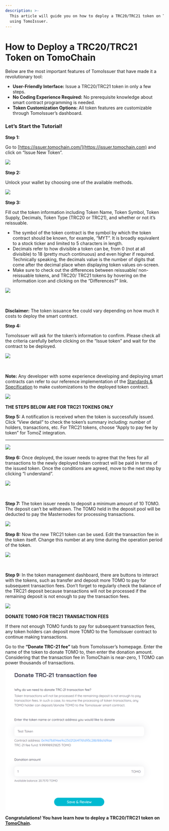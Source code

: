 ```yaml
---
description: >-
  This article will guide you on how to deploy a TRC20/TRC21 token on TomoChain
  using TomoIssuer.
---
```


# How to Deploy a TRC20/TRC21 Token on TomoChain

Below are the most important features of TomoIssuer that have made it a revolutionary tool:

* **User-Friendly Interface:** Issue a TRC20/TRC21 token in only a few steps.
* **No Coding Experience Required:** No prerequisite knowledge about smart contract programming is needed.
* **Token Customization Options:** All token features are customizable through TomoIssuer’s dashboard.

### **Let’s Start the Tutorial!**

**Step 1:**&#x20;

Go to [https://issuer.tomochain.com/](https://issuer.tomochain.com) and click on “Issue New Token”.&#x20;

![](https://lh3.googleusercontent.com/ndCZhxRX0DduCHamfc5suwnVgXZQMFkSASLryG9M\_C3m0XF7uHRPkjN-XqQ9HdWgMDllWsuqQPgLR1d8eiucYwxKtisx8wkoG\_vkLF1eA7VdCEgMmMCrK0duv7h3u85CrpG1O\_Zz)

**‌Step 2:**

Unlock your wallet by choosing one of the available methods.&#x20;

![](https://lh5.googleusercontent.com/5i4cEou5twtRPvc8KlIDBUnYTUnOxqkdBsIGtdO3f1BI2wxNuhKDyPcbwPJP2g1iMY1386YvY1f-WH\_BkTO5YXojnaIgRR1BmKCb72KcJNwg4lT2kktO7WCZWfq9EuU0YnTctulc)

**Step 3:**&#x20;

Fill out the token information including Token Name, Token Symbol, Token Supply, Decimals, Token Type (TRC20 or TRC21), and whether or not it’s reissuable.&#x20;

* The symbol of the token contract is the symbol by which the token contract should be known, for example, “MYT”. It is broadly equivalent to a stock ticker and limited to 5 characters in length.
* Decimals refer to how divisible a token can be, from 0 (not at all divisible) to 18 (pretty much continuous) and even higher if required. Technically speaking, the decimals value is the number of digits that come after the decimal place when displaying token values on-screen.
* Make sure to check out the differences between reissuable/ non-reissuable tokens, and TRC20/ TRC21 tokens by hovering on the information icon and clicking on the “Differences?” link.

![](https://lh4.googleusercontent.com/RccOJoSplATEnan10naKZ0PW-qrB-L\_cOiJNpQFJBhLJH9ENCkRl77eKfqKQtrVd3B6pkElCrB7iOZCMokegoibCrwmIKMXsM3WljvPgFa7n7Nzxddct4sofZUEmaetbKYOB83TH)

**‌**

**Disclaimer:** The token issuance fee could vary depending on how much it costs to deploy the smart contract.

**Step 4:**&#x20;

TomoIssuer will ask for the token’s information to confirm. Please check all the criteria carefully before clicking on the “Issue token” and wait for the contract to be deployed.

![](https://lh6.googleusercontent.com/FKGeW-r5zOD0k8\_OK8bXeCBE8XQTKeOknb2-IAtHbg-NGbAn9VePi64q9rnlDSVk9\_22NX25WnDFQmUwPaBxFwVWozcYWbt5lvcwrxd5hENZ76gav3uCVhNCjaxx0YS5ibVoFHtX)

**‌**

**Note:** Any developer with some experience  developing and deploying smart contracts can refer to our reference implementation of the [Standards & Specification](https://docs.tomochain.com/developer-guide/standards-and-specification) to make customizations to the deployed token contract.

![](https://lh3.googleusercontent.com/qqgnCnXWddC0SItsud0\_K51w0Op8SB0tN-RXMsWH-KhCn-tekT39feMYeSv7G-lAdCJZSgWlarm1VdNKOvnwgfZ10SzUba7mMvR-u8lfS0gqvSfXXP-\_SMFO14OuDG2QTIz-h2cL)

**‌THE STEPS BELOW ARE FOR TRC21 TOKENS ONLY**&#x20;

**Step 5:** A notification is received when the token is successfully issued. Click “View detail” to check the token’s summary including: number of holders, transactions, etc. For TRC21 tokens, choose “Apply to pay fee by token” for TomoZ integration.

****

![](https://lh6.googleusercontent.com/s8zaJXonmRhE2DW8G2pCESXg9p5OHfYGmZYmf7iO\_h9Km5ddMq2MPCq-PE1gyPlPSbqsSCHN0ES6sdL4lNanfr3RWk-L1iEivRQnmW4fOP2KEg5IV4hBgEUccX9fy5RhTLjNejbL)

**Step 6:** Once deployed, the issuer needs to agree that the fees for all transactions to the newly deployed token contract will be paid in terms of the issued token. Once the conditions are agreed, move to the next step by clicking “I understand”.&#x20;

![](https://lh4.googleusercontent.com/4nRywJ0MmqAEciEaHPJQsNDRaEL6RuvbzHG2zi506cOrteVyGCEqWZAdxKAzI\_W7UKkuv85fJsp8UTAb77MUwWxvIIbO7AS7RrRKoYsemosNhoYfRwYBpuaqLojyRp\_vcCLoOQru)

**‌**

**Step 7:** The token issuer needs to deposit a minimum amount of 10 TOMO. The deposit can’t be withdrawn. The TOMO held in the deposit pool will be deducted to pay the Masternodes for processing transactions.

![](https://lh4.googleusercontent.com/B\_mVeqlbLUclk6kxaGoOf73X5OUpmV4KNXDTlUDfKZ8mh9gHMdY4Gz9XC1OyVuVl\_inAH51Ph\_z\_2GVF7b5dIh9GJrVLW4o23SlnHTYfAVgMHlXEckwG15Wo1LgfvUihlTqlHqrJ)

**Step 8:** Now the new TRC21 token can be used. Edit the transaction fee in the token itself. Change this number at any time during the operation period of the token.

![](https://lh6.googleusercontent.com/DgX6LNwhUIybgabf3K9iLpd\_DPYkgLrHHWlJ3RML8qPQoZa\_Dvp5rvaJ8c8ZOwnEfkcyRJtlUqYB5-PuY3X0pjdJglnFZ0-j9eL2Lb1QXdJaMmm7jUh526k9oyF-\_RHZUD-hG9Rd)

**‌**

**Step 9:** In the token management dashboard, there are buttons to interact with the tokens, such as transfer and deposit more TOMO to pay for subsequent transaction fees. Don’t forget to regularly check the balance of the TRC21 deposit because transactions will not be processed if the remaining deposit is not enough to pay the transaction fees.

![](https://lh3.googleusercontent.com/I2ffwVcBRRPCo43hFDXrc-9HXoXdzxQWJofCbR4R-VW342b0EChRjR3tcR3TP3tKu3s26v6MjP7NnGgJqVBvBBiEELNLj1W82UhSH6YZM6akbFLlGAoh6FAp5t77q4njg8DQyiqK)



**DONATE TOMO FOR TRC21 TRANSACTION FEES**

If there  not enough TOMO funds to pay for subsequent transaction fees, any token holders can deposit more TOMO to the TomoIssuer contract to continue making transactions.‌

Go to the **“Donate TRC-21 fee”** tab from TomoIssuer’s homepage. Enter the name of the token to donate TOMO to, then enter the donation amount. Considering that the transaction fee in TomoChain is near-zero, 1 TOMO can power thousands of transactions.

![](<../../.gitbook/assets/image (105).png>)

**‌Congratulations! You have learn how to deploy a TRC20/TRC21 token on**[ **TomoChain**](http://tomochain.com)**.**
